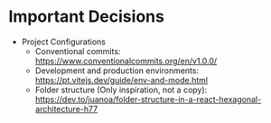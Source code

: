 # Important Decisions

- Project Configurations
  - Conventional commits: https://www.conventionalcommits.org/en/v1.0.0/
  - Development and production environments: https://pt.vitejs.dev/guide/env-and-mode.html
  - Folder structure (Only inspiration, not a copy): https://dev.to/juanoa/folder-structure-in-a-react-hexagonal-architecture-h77
